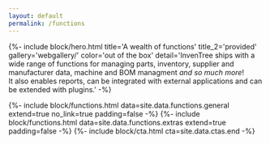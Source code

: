 ```yaml
---
layout: default
permalink: /functions
---
```


{%- include block/hero.html title='A wealth of functions' title_2='provided' gallery='webgallery/' color='out of the box' detail='InvenTree ships with a wide range of functions for managing parts, inventory, supplier and manufacturer data, machine and BOM managment <em>and so much more</em>!<br>It also enables reports, can be integrated with external applications and can be extended with plugins.' -%}

{%- include block/functions.html data=site.data.functions.general extend=true no_link=true padding=false -%}
{%- include block/functions.html data=site.data.functions.extras extend=true padding=false -%}
{%- include block/cta.html cta=site.data.ctas.end -%}
